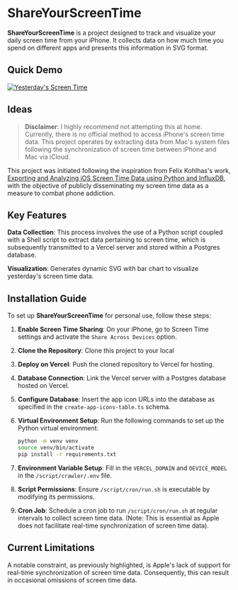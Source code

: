 # ShareYourScreenTime
**ShareYourScreenTime** is a project designed to track and visualize your daily screen time from your iPhone. It collects data on how much time you spend on different apps and presents this information in SVG format.

## Quick Demo
[![Yesterday's Screen Time](https://share-your-screen-time.vercel.app)](https://github.com/gerry-mandering/ShareYourScreenTime)

## Ideas
> **Disclaimer**: I highly recommend not attempting this at home. Currently, there is no official method to access iPhone's screen time data. This project operates by extracting data from Mac's system files following the synchronization of screen time between iPhone and Mac via iCloud.

This project was initiated following the inspiration from Felix Kohlhas's work, [Exporting and Analyzing iOS Screen Time Data using Python and InfluxDB](https://felixkohlhas.com/projects/screentime/), with the objective of publicly disseminating my screen time data as a measure to combat phone addiction.

## Key Features

**Data Collection**: This process involves the use of a Python script coupled with a Shell script to extract data pertaining to screen time, which is subsequently transmitted to a Vercel server and stored within a Postgres database.

**Visualization**: Generates dynamic SVG with bar chart to visualize yesterday's screen time data.

## Installation Guide

To set up **ShareYourScreenTime** for personal use, follow these steps:

1. **Enable Screen Time Sharing**: On your iPhone, go to Screen Time settings and activate the `Share Across Devices` option.
2. **Clone the Repository**: Clone this project to your local
3. **Deploy on Vercel**: Push the cloned repository to Vercel for hosting.
4. **Database Connection**: Link the Vercel server with a Postgres database hosted on Vercel.
5. **Configure Database**: Insert the app icon URLs into the database as specified in the `create-app-icons-table.ts` schema.
6. **Virtual Environment Setup**: Run the following commands to set up the Python virtual environment:
   
   ```sh
   python -m venv venv
   source venv/bin/activate
   pip install -r requirements.txt
   ```

7. **Environment Variable Setup**: Fill in the `VERCEL_DOMAIN` and `DEVICE_MODEL` in the `/script/crawler/.env` file.
8. **Script Permissions**: Ensure `/script/cron/run.sh` is executable by modifying its permissions.
9. **Cron Job**: Schedule a cron job to run `/script/cron/run.sh` at regular intervals to collect screen time data. (Note: This is essential as Apple does not facilitate real-time synchronization of screen time data).
 
## Current Limitations
A notable constraint, as previously highlighted, is Apple's lack of support for real-time synchronization of screen time data. Consequently, this can result in occasional omissions of screen time data.

